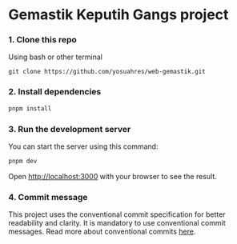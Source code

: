 # Gemastik Keputih Gangs project

###  1. Clone this repo
Using bash or other terminal

   ```
   git clone https://github.com/yosuahres/web-gemastik.git
   ```

### 2. Install dependencies

```bash
pnpm install
```

### 3. Run the development server

You can start the server using this command:

```bash
pnpm dev
```

Open [http://localhost:3000](http://localhost:3000) with your browser to see the result.

### 4. Commit message

This project uses the conventional commit specification for better readability and clarity. It is mandatory to use conventional commit messages. Read more about conventional commits [here](https://www.conventionalcommits.org/en/v1.0.0/).
